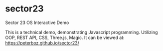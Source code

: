 # sector23
Sector 23 OS Interactive Demo

This is a technical demo, demonstrating Javascript programming.
Utilizing OOP, REST API, CSS, Three.js, Magic.
It can be viewed at: https://peterboz.github.io/sector23/
